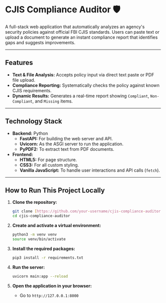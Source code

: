 # CJIS Compliance Auditor 🛡️

A full-stack web application that automatically analyzes an agency's security policies against official FBI CJIS standards. Users can paste text or upload a document to generate an instant compliance report that identifies gaps and suggests improvements.

---

## Features

* **Text & File Analysis:** Accepts policy input via direct text paste or PDF file upload.
* **Compliance Reporting:** Systematically checks the policy against known CJIS requirements.
* **Dynamic Results:** Generates a real-time report showing `Compliant`, `Non-Compliant`, and `Missing` items.

---

## Technology Stack

* **Backend:** Python
    * **FastAPI:** For building the web server and API.
    * **Uvicorn:** As the ASGI server to run the application.
    * **PyPDF2:** To extract text from PDF documents.
* **Frontend:**
    * **HTML5:** For page structure.
    * **CSS3:** For all custom styling.
    * **Vanilla JavaScript:** To handle user interactions and API calls (`fetch`).

---

## How to Run This Project Locally

1.  **Clone the repository:**
    ```bash
    git clone [https://github.com/your-username/cjis-compliance-auditor.git](https://github.com/your-username/cjis-compliance-auditor.git)
    cd cjis-compliance-auditor
    ```

2.  **Create and activate a virtual environment:**
    ```bash
    python3 -m venv venv
    source venv/bin/activate
    ```

3.  **Install the required packages:**
    ```bash
    pip3 install -r requirements.txt
    ```

4.  **Run the server:**
    ```bash
    uvicorn main:app --reload
    ```

5.  **Open the application in your browser:**
    * Go to `http://127.0.0.1:8000`